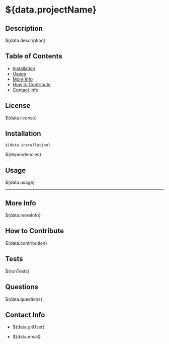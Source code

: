 # ${data.projectName}

## Description

${data.description}

## Table of Contents

- [Installation](#installation)
- [Usage](#usage)
- [More Info](#more-info)
- [How to Contribute](#how-to-contribute)
- [Contact Info](#contact-info)


## License

${data.license}

## Installation

~~~
${data.installation}
~~~
${dependencies}

## Usage

${data.usage}

---

## More Info

${data.moreInfo}

## How to Contribute

${data.contribution}

## Tests

${runTests}

## Questions

${data.questions}

## Contact Info

- ${data.gitUser}

- ${data.email}
